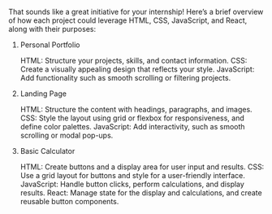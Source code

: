 That sounds like a great initiative for your internship! Here’s a brief overview of how each project could leverage HTML, CSS, JavaScript, and React, along with their purposes:
1. Personal Portfolio

    HTML: Structure your projects, skills, and contact information.
    CSS: Create a visually appealing design that reflects your style.
    JavaScript: Add functionality such as smooth scrolling or filtering projects.
2. Landing Page

    HTML: Structure the content with headings, paragraphs, and images.
    CSS: Style the layout using grid or flexbox for responsiveness, and define color palettes.
    JavaScript: Add interactivity, such as smooth scrolling or modal pop-ups.

3. Basic Calculator

    HTML: Create buttons and a display area for user input and results.
    CSS: Use a grid layout for buttons and style for a user-friendly interface.
    JavaScript: Handle button clicks, perform calculations, and display results.
    React: Manage state for the display and calculations, and create reusable button components.
